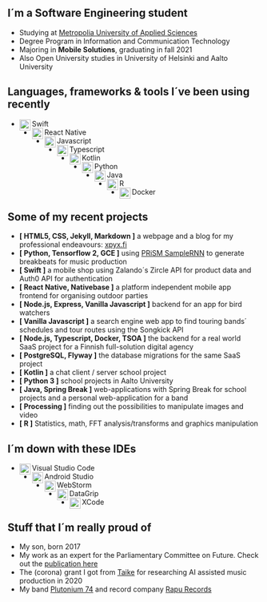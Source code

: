 ## I´m a Software Engineering student
- Studying at [Metropolia University of Applied Sciences](https://www.metropolia.fi/en)
- Degree Program in Information and Communication Technology
- Majoring in <b>Mobile Solutions</b>, graduating in fall 2021
- Also Open University studies in University of Helsinki and Aalto University

## Languages, frameworks & tools I´ve been using recently
- Swift<img align="left" alt="swift" width="22px" src="https://cdn.jsdelivr.net/npm/simple-icons@v3/icons/swift.svg"/>
- React Native<img align="left" alt="react" width="22px" src="https://cdn.jsdelivr.net/npm/simple-icons@v3/icons/react.svg"/>
- Javascript<img align="left" alt="javascript" width="22px" src="https://cdn.jsdelivr.net/npm/simple-icons@v3/icons/javascript.svg"/>
- Typescript<img align="left" alt="typescript" width="22px" src="https://cdn.jsdelivr.net/npm/simple-icons@v3/icons/typescript.svg"/>
- Kotlin<img align="left" alt="android" width="22px" src="https://cdn.jsdelivr.net/npm/simple-icons@v3/icons/kotlin.svg"/>
- Python<img align="left" alt="python" width="22px" src="https://cdn.jsdelivr.net/npm/simple-icons@v3/icons/python.svg"/>
- Java<img align="left" alt="Java" width="22px" src="https://cdn.jsdelivr.net/npm/simple-icons@v3/icons/java.svg"/>
- R<img align="left" alt="R" width="22px" src="https://cdn.jsdelivr.net/npm/simple-icons@v3/icons/r.svg"/>
- Docker<img align="left" alt="Docker" width="22px" src="https://cdn.jsdelivr.net/npm/simple-icons@v3/icons/docker.svg"/>

## Some of my recent projects

- <b>[ HTML5, CSS, Jekyll, Markdown ]</b> a webpage and a blog for my professional endeavours: <a href="https://www.xpyx.fi" target="_blank">xpyx.fi</a><br/>
- <b>[ Python, Tensorflow 2, GCE ]</b> using <a href="https://github.com/rncm-prism/prism-samplernn" target="_blank">PRiSM SampleRNN</a> to generate breakbeats for music production<br/>
- <b>[ Swift ]</b> a mobile shop using Zalando´s Zircle API for product data and Auth0 API for authentication<br/>
- <b>[ React Native, Nativebase ]</b> a platform independent mobile app frontend for organising outdoor parties<br/>
- <b>[ Node.js, Express, Vanilla Javascript ]</b> backend for an app for bird watchers
- <b>[ Vanilla Javascript ]</b> a search engine web app to find touring bands´ schedules and tour routes using the Songkick API<br/>
- <b>[ Node.js, Typescript, Docker, TSOA ]</b> the backend for a real world SaaS project for a Finnish full-solution digital agency <br/>
- <b>[ PostgreSQL, Flyway ]</b> the database migrations for the same SaaS project
- <b>[ Kotlin ]</b> a chat client / server school project<br/>
- <b>[ Python 3 ]</b> school projects in Aalto University<br/>
- <b>[ Java, Spring Break ]</b> web-applications with Spring Break for school projects and a personal web-application for a band<br/>
- <b>[ Processing ]</b> finding out the possibilities to manipulate images and video<br/>
- <b>[ R ]</b> Statistics, math, FFT analysis/transforms and graphics manipulation<br/>

## I´m down with these IDEs

- Visual Studio Code<img align="left" alt="visual studio code" width="22px" src="https://cdn.jsdelivr.net/npm/simple-icons@v3/icons/visualstudiocode.svg"/>
- Android Studio<img align="left" alt="android studio" width="22px" src="https://cdn.jsdelivr.net/npm/simple-icons@v3/icons/androidstudio.svg"/>
- WebStorm<img align="left" alt="webstorm" width="22px" src="https://cdn.jsdelivr.net/npm/simple-icons@v3/icons/webstorm.svg"/>
- DataGrip<img align="left" alt="xcode" width="22px" src="https://cdn.jsdelivr.net/npm/simple-icons@v3/icons/jetbrains.svg"/>
- XCode<img align="left" alt="xcode" width="22px" src="https://cdn.jsdelivr.net/npm/simple-icons@v3/icons/xcode.svg"/>

## Stuff that I´m really proud of

- My son, born 2017
- My work as an expert for the Parliamentary Committee on Future. Check out the <a href="https://www.eduskunta.fi/FI/naineduskuntatoimii/julkaisut/Documents/tuvj_11+2018.pdf">publication here</a>
- The (corona) grant I got from <a href="https://www.taike.fi/en/frontpage">Taike</a> for researching AI assisted music production in 2020
- My band <a href="https://plutonium74.com/">Plutonium 74</a> and record company <a href="https://rapurecords.com/">Rapu Records</a>

